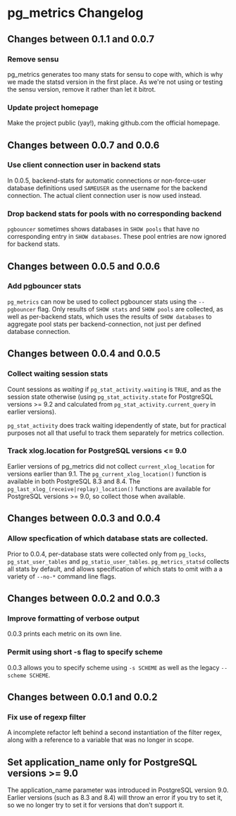 # pg_metrics Changelog

## Changes between 0.1.1 and 0.0.7

### Remove sensu

pg_metrics generates too many stats for sensu to cope with, which
is why we made the statsd version in the first place. As we're not
using or testing the sensu version, remove it rather than let it bitrot.

### Update project homepage

Make the project public (yay!), making github.com the official homepage.

## Changes between 0.0.7 and 0.0.6

### Use client connection user in backend stats

In 0.0.5, backend-stats for automatic connections or non-force-user database
definitions used `SAMEUSER` as the username for the backend connection. The
actual client connection user is now used instead.

### Drop backend stats for pools with no corresponding backend

`pgbouncer` sometimes shows databases in `SHOW pools` that have no
corresponding entry in `SHOW databases`. These pool entries are
now ignored for backend stats.

## Changes between 0.0.5 and 0.0.6

### Add pgbouncer stats

`pg_metrics` can now be used to collect pgbouncer stats using the `--pgbouncer`
flag. Only results of `SHOW stats` and `SHOW pools` are collected, as well
as per-backend stats, which uses the results of `SHOW databases` to aggregate
pool stats per backend-connection, not just per defined database connection.

## Changes between 0.0.4 and 0.0.5

### Collect waiting session stats

Count sessions as *waiting* if `pg_stat_activity.waiting` is `TRUE`,
and as the session state otherwise (using `pg_stat_activity.state` for
PostgreSQL versions >= 9.2 and calculated from `pg_stat_activity.current_query`
in earlier versions).

`pg_stat_activity` does track waiting idependently of state, but for practical
purposes not all that useful to track them separately for metrics collection.

### Track xlog.location for PostgreSQL versions <= 9.0

Earlier versions of pg_metrics did not collect `current_xlog_location`
for versions earlier than 9.1. The `pg_current_xlog_location()` function
is available in both PostgreSQL 8.3 and 8.4. The `pg_last_xlog_(receive|replay)_location()`
functions are available for PostgreSQL versions >= 9.0, so collect those
when available.


## Changes between 0.0.3 and 0.0.4

### Allow specfication of which database stats are collected.

Prior to 0.0.4, per-database stats were collected only from `pg_locks`,
`pg_stat_user_tables` and `pg_statio_user_tables`. `pg_metrics_statsd`
collects all stats by default, and allows specification of which stats
to omit with a a variety of `--no-*` command line flags.

## Changes between 0.0.2 and 0.0.3

### Improve formatting of verbose output

0.0.3 prints each metric on its own line.

### Permit using short -s flag to specify scheme

0.0.3 allows you to specify scheme using `-s SCHEME` as well
as the legacy `--scheme SCHEME`.

## Changes between 0.0.1 and 0.0.2

### Fix use of regexp filter

A incomplete refactor left behind a second instantiation of the filter regex,
along with a reference to a variable that was no longer in scope.

## Set application_name only for PostgreSQL versions >= 9.0

The application_name parameter was introduced in PostgreSQL version 9.0. Earlier
versions (such as 8.3 and 8.4) will throw an error if you try to set it, so we
no longer try to set it for versions that don't support it.
